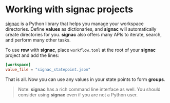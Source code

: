 # Working with signac projects

[signac](https://signac.io) is a Python library that helps you manage your workspace
directories. Define **values** as dictionaries, and **signac** will automatically create
directories for you. **signac** also offers many APIs to iterate, search, and perform
many other tasks.

To use **row** with **signac**, place `workflow.toml` at the root of your **signac**
project and add the lines:
```toml
[workspace]
value_file = "signac_statepoint.json"
```

That is all. Now you can use any values in your state points to form **groups**.

> Note: **signac** has a rich command line interface as well. You should consider using
> **signac** even if you are not a Python user.
